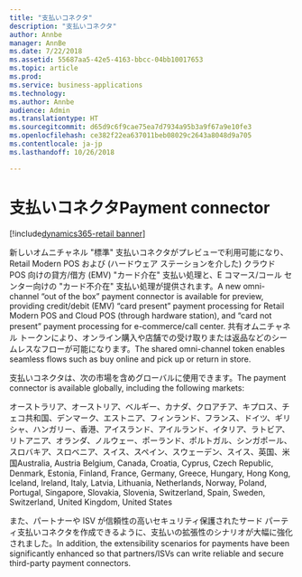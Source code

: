 ```yaml
---
title: "支払いコネクタ"
description: "支払いコネクタ"
author: Annbe
manager: AnnBe
ms.date: 7/22/2018
ms.assetid: 55687aa5-42e5-4163-bbcc-04bb10017653
ms.topic: article
ms.prod: 
ms.service: business-applications
ms.technology: 
ms.author: Annbe
audience: Admin
ms.translationtype: HT
ms.sourcegitcommit: d65d9c6f9cae75ea7d7934a95b3a9f67a9e10fe3
ms.openlocfilehash: ce382f22ea637011beb08029c2643a8048d9a705
ms.contentlocale: ja-jp
ms.lasthandoff: 10/26/2018

---
```

#  <a name="payment-connector"></a><span data-ttu-id="b0bc8-103">支払いコネクタ</span><span class="sxs-lookup"><span data-stu-id="b0bc8-103">Payment connector</span></span>

[!include[dynamics365-retail banner](../includes/dynamics365-retail.md)]




<span data-ttu-id="b0bc8-104">新しいオムニチャネル "標準" 支払いコネクタがプレビューで利用可能になり、Retail Modern POS および (ハードウェア ステーションを介した) クラウド POS 向けの貸方/借方 (EMV) "カード介在" 支払い処理と、E コマース/コール センター向けの "カード不介在" 支払い処理が提供されます。</span><span class="sxs-lookup"><span data-stu-id="b0bc8-104">A new omni-channel “out of the box” payment connector is available for preview, providing credit/debit (EMV) “card present” payment processing for Retail Modern POS and Cloud POS (through hardware station), and “card not present” payment processing for e-commerce/call center.</span></span> <span data-ttu-id="b0bc8-105">共有オムニチャネル トークンにより、オンライン購入や店舗での受け取りまたは返品などのシームレスなフローが可能になります。</span><span class="sxs-lookup"><span data-stu-id="b0bc8-105">The shared omni-channel token enables seamless flows such as buy online and pick up or return in store.</span></span>

<span data-ttu-id="b0bc8-106">支払いコネクタは、次の市場を含めグローバルに使用できます。</span><span class="sxs-lookup"><span data-stu-id="b0bc8-106">The payment connector is available globally, including the following markets:</span></span>

<span data-ttu-id="b0bc8-107">オーストラリア、オーストリア、ベルギー、カナダ、クロアチア、キプロス、チェコ共和国、デンマーク、エストニア、フィンランド、フランス、ドイツ、ギリシャ、ハンガリー、香港、アイスランド、アイルランド、イタリア、ラトビア、リトアニア、オランダ、ノルウェー、ポーランド、ポルトガル、シンガポール、スロバキア、スロベニア、スイス、スペイン、スウェーデン、スイス、英国、米国</span><span class="sxs-lookup"><span data-stu-id="b0bc8-107">Australia, Austria Belgium, Canada, Croatia, Cyprus, Czech Republic, Denmark,  Estonia, Finland, France, Germany, Greece, Hungary, Hong Kong, Iceland, Ireland, Italy, Latvia, Lithuania, Netherlands, Norway, Poland, Portugal, Singapore, Slovakia, Slovenia, Switzerland, Spain, Sweden, Switzerland, United Kingdom, United States</span></span>

<span data-ttu-id="b0bc8-108">また、パートナーや ISV が信頼性の高いセキュリティ保護されたサード パーティ支払いコネクタを作成できるように、支払いの拡張性のシナリオが大幅に強化されました。</span><span class="sxs-lookup"><span data-stu-id="b0bc8-108">In addition, the extensibility scenarios for payments have been significantly enhanced so that partners/ISVs can write reliable and secure third-party payment connectors.</span></span>


